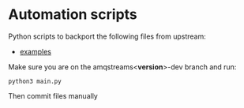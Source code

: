 # Automation scripts

Python scripts to backport the following files from upstream:
- [examples](https://github.com/strimzi/strimzi-kafka-operator/tree/main/examples)

Make sure you are on the amqstreams<__version__>-dev branch and run:
```
python3 main.py
```

Then commit files manually


